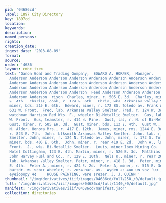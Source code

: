```yaml
---
pid: '04686cd'
label: 1897 City Directory
key: 1897cd
location: 
keywords: 
description: 
named_persons: 
rights: 
creation_date: 
ingest_date: '2023-08-09'
format: 
source: 
order: '4686'
layout: cmhc_item
text: 'Ganon Goal and Trading Gompany,  EDWARD A. HORNER,  Manager.     AND 63 AND     Anderson
  Anderson Anderson Anderson Anderson Anderson Anderson Anderson Anderson Anderson
  Anderson Anderson Anderson Anderson Anderson Anderson Anderson Anderson Anderson
  Anderson Anderson Anderson Anderson Anderson Anderson Anderson Anderson Anderson
  Anderson Anderson Anderson Anderson  Feed Anderson Anderson Anderson Anderson Anderson
  Anderson Anderson  rison  Charles, miner, r. 505 E. 3d.  Charles, miner, r. 1354
  E. 4th.  Charles, cook, r. 124 E. 6th.  Chris, wks. Arkansas Valley Smelter. Ed.,
  miner, bds. 310 E. 6th.  Edward, miner, r. 172 8S. Toledo av. Frank A., lab., r.
  631 W, Front.  Fred, lab. Arkansas Valley Smelter. Fred, r. 124 W. 3d.  Fred J.,
  watchman Harrison Red Wks. F., wheeler Bi-Metallic Smelter.  Gus, lab, r. rear 207
  W. Front.  Gus, teamster, r. 414 N. Pine.  Gust, lab, r. N. of Bi-Metallic Smelter.
  Gust, miner, r. 505 EH. 3d.  Gust, miner, bds. 113 E. 4th.  Gust W., miner, r. 906
  N. Alder. Honora Mrs., r. 417 E. 12th.  James, miner, rms. 1244 E. 3d.  James, miner,
  r. 823 E. 7th.  John, blksmith Arkansas Valley Smelter. John, lab, r. N. of Bi-Metallic
  Smelter. John, miner, r. 124 N. Toledo av. John, miner, r. 172 S. Toledo av. John,
  miner, bds. 405 E. 6th.  John, miner, r. rear 419 E. 2d.  John A., lab, r. 631 W.
  Front.  J., wks. Bi-Metallic Smelter.  Louis, miner Ibex Mining Co.  Martin, cook
  Hotel Cottingham, 123 E. 4th. Martin, miner, r. 526 E. 3d.  Matthias L, teamster
  John Harvey Fuel and Co., r. 129 E. 10th.  Nels K., miner, r. rear 208 W. 4th. Peter,
  lab. Arkansas Valley Smelter. Peter, miner, r. 418 E. 3d.  Peter, miner, bds. 419
  E. 4th.  Peter A., miner, r. 424 E. 2d.  Peter A, miner, r. 515 E. 3d.  Stephen,
  bartdr. W. Scott Wheeler, r. 2054 Har- av.  Wyden J0 480 ON soz ‘OD INNO 38018 SHI  sll  "#00
  eyeiopopy 4¢     HOUSE PAINTING, were srezer. J, J. QUINN '
thumbnail: "/img/derivatives/iiif/images/04686cd/full/250,/0/default.jpg"
full: "/img/derivatives/iiif/images/04686cd/full/1140,/0/default.jpg"
manifest: "/img/derivatives/iiif/04686cd/manifest.json"
collection: directories
---
```

